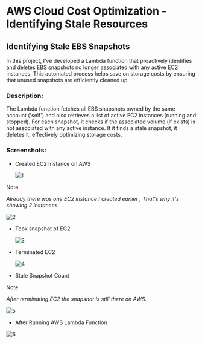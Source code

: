 # AWS Cloud Cost Optimization - Identifying Stale Resources

## Identifying Stale EBS Snapshots

In this project, I've developed a Lambda function that proactively identifies and deletes EBS snapshots no longer associated with any active EC2 instances. This automated process helps save on storage costs by ensuring that unused snapshots are efficiently cleaned up.

### Description:

The Lambda function fetches all EBS snapshots owned by the same account ('self') and also retrieves a list of active EC2 instances (running and stopped). For each snapshot, it checks if the associated volume (if exists) is not associated with any active instance. If it finds a stale snapshot, it deletes it, effectively optimizing storage costs.

### Screenshots:

- Created EC2 Instance on AWS
  
  ![1](https://github.com/parth-ranalkar/aws-cost-optimization/assets/73604763/af555402-12ac-4ae4-8420-1069c3755ed2) 

> [!NOTE]
> _Already there was one EC2 instance I created earlier , That's why it's showing 2 instances._

  ![2](https://github.com/parth-ranalkar/aws-cost-optimization/assets/73604763/817fcb09-27a3-473c-815c-f7556f0ea7e9)

- Took snapshot of EC2
  
  ![3](https://github.com/parth-ranalkar/aws-cost-optimization/assets/73604763/0d388f9a-ebbd-49a4-b7ca-b27ed0513932)
  
- Terminated EC2
  
  ![4](https://github.com/parth-ranalkar/aws-cost-optimization/assets/73604763/df54934d-c54d-47b6-a2f4-81510c73d1e3)
  
- Stale Snapshot Count
> [!NOTE]
> _After terminating EC2 the snapshot is still there on AWS._

  ![5](https://github.com/parth-ranalkar/aws-cost-optimization/assets/73604763/3996a855-e4dc-4071-a923-124d7112fbbf)

- After Running AWS Lambda Function
  
![6](https://github.com/parth-ranalkar/aws-cost-optimization/assets/73604763/f168e0a3-726f-44fd-8ed2-2f70715d0773)


